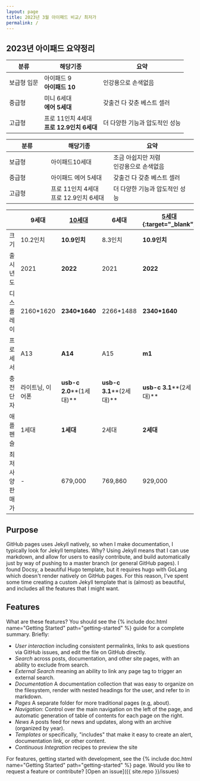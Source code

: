 ```yaml
---
layout: page
title: 2023년 3월 아이패드 비교/ 최저가
permalink: /
---
```


## 2023년 아이패드  요약정리

| 분류        | 해당기종                                       | 요약                                  |
| ----------- | ---------------------------------------------- | ------------------------------------- |
| 보급형 입문 | 아이패드 9<br />**아이패드 10**                      | 인강용으로 손색없음 |
| 중급형      | 미니 6세대<br />**에어 5세대**                 | 갖출건 다 갖춘 베스트 셀러            |
| 고급형      | 프로 11인치 4세대<br />**프로 12.9인치 6세대** | 더 다양한 기능과 압도적인 성능        |

<table>
<colgroup>
<col width="20%" />
<col width="30%" />
<col width="40%" />
</colgroup>
<thead>
<tr class="header">
<th>분류</th>
<th>해당기종</th>
<th>요약</th>
</tr>
</thead>
<tbody>
<tr>
<td>보급형</td>
<td>아이패드10세대</td>
<td markdown="span">조금 아쉽지만 저렴<br />인강용으로 손색없음</td>
</tr>
<tr>
<td>중급형</td>
<td>아이패드 에어 5세대</td>
<td>갖출건 다 갖춘 베스트 셀러</td>
</tr>
<tr>
<td>고급형</td>
<td markdown="span">프로 11인치 4세대<br />프로 12.9인치 6세대</td>
<td>더 다양한 기능과 압도적인 성능</td>
</tr>
</tbody>
</table>

|                | 9세대            | [**10세대**](https://link.coupang.com/a/SA3Jl) | 6세대                    | [**5세대**](https://link.coupang.com/a/SAerg){:target="_blank"} | 3세대               | **4세대**                   | 5세대               | **6세대**                   |
| -------------- | ---------------- | ---------------------------------------------- | ------------------------ | --------------------------------------------- | ------------------- | --------------------------- | ------------------- | --------------------------- |
| 크기           | 10.2인치         | **10.9인치**                                   | 8.3인치                  | **10.9인치**                                  | 12.9인치            | **11인치**                  | 12.9인치            | **12.9인치**                |
| 출시년도       | 2021             | **2022**                                       | 2021                     | **2022**                                      | 2021                | **2022**                    | 2021                | **2022**                    |
| 디스플레이     | 2160*1620        | **2340\*1640**                                 | 2266*1488                | **2340\*1640**                                | 2388*1688           | **2388\*1688**              | 2732*2048           | **2730\*2048**              |
| 프로세서       | A13              | **A14**                                        | A15                      | **m1**                                        | M1                  | **M2**                      | M1                  | **m2**                      |
| 충전단자       | 라이트닝, 이어폰 | **usb-c 2.0****(1세대)**                       | **usb-c 3.1****(2세대)** | **usb-c 3.1****(2세대)**                      | c타입썬더볼트 3지원 | **c타입****썬더볼트 3지원** | c타입썬더볼트 3지원 | **c타입****썬더볼트 3지원** |
| 애플펜슬       | 1세대            | **1세대**                                      | 2세대                    | **2세대**                                     | 2세대               | **2세대**                   | 2세대               | **2세대**                   |
| 최저사양판매가 | -                | 679,000                                        | 769,860                  | 929,000                                       | -                   | 1,249,000                   | -                   | 1,729,000                   |



## Purpose

GitHub pages uses Jekyll natively, so when I make documentation, I typically
look for Jekyll templates. Why? Using Jekyll means that I can use markdown,
and allow for users to easily contribute, and build automatically just by
way of pushing to a master branch (or general GitHub pages).
I found Docsy, a beautiful Hugo template, but it requires hugo with GoLang
which doesn't render natively on GitHub pages. For this reason, I've spent
some time creating a custom Jekyll template that is (almost) as beautiful,
and includes all the features that I might want.

## Features

What are these features? You should see the {% include doc.html name="Getting Started" path="getting-started" %}
guide for a complete summary. Briefly:

 - *User interaction* including consistent permalinks, links to ask questions via GitHub issues, and edit the file on GitHub directly.
 - *Search* across posts, documentation, and other site pages, with an ability to exclude from search.
 - *External Search* meaning an ability to link any page tag to trigger an external search.
 - *Documentation* A documentation collection that was easy to organize on the filesystem, render with nested headings for the user, and refer to in markdown.
 - *Pages* A separate folder for more traditional pages (e.g, about).
 - *Navigation*: Control over the main navigation on the left of the page, and automatic generation of table of contents for each page on the right.
 - *News* A posts feed for news and updates, along with an archive (organized by year).
 - *Templates* or specifically, "includes" that make it easy to create an alert, documentation link, or other content.
 - *Continuous Integration* recipes to preview the site


For features, getting started with development, see the {% include doc.html name="Getting Started" path="getting-started" %} page. Would you like to request a feature or contribute?
[Open an issue]({{ site.repo }}/issues)
